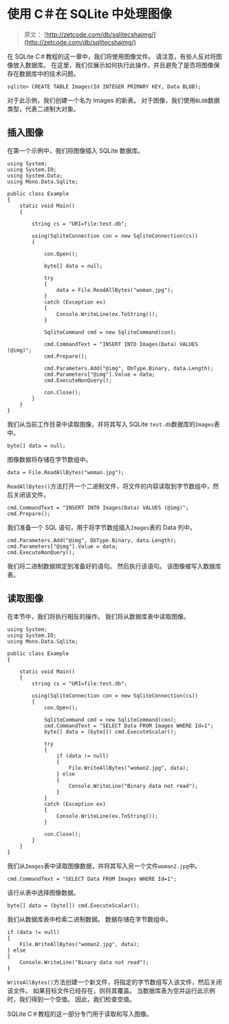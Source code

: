 # 使用 C＃在 SQLite 中处理图像

> 原文： [http://zetcode.com/db/sqlitecshaimg/](http://zetcode.com/db/sqlitecshaimg/)

在 SQLite C＃教程的这一章中，我们将使用图像文件。 请注意，有些人反对将图像放入数据库。 在这里，我们仅展示如何执行此操作，并且避免了是否将图像保存在数据库中的技术问题。

```
sqlite> CREATE TABLE Images(Id INTEGER PRIMARY KEY, Data BLOB);

```

对于此示例，我们创建一个名为 Images 的新表。 对于图像，我们使用`BLOB`数据类型，代表二进制大对象。

## 插入图像

在第一个示例中，我们将图像插入 SQLite 数据库。

```
using System;
using System.IO;
using System.Data;
using Mono.Data.Sqlite;

public class Example
{
    static void Main() 
    {

        string cs = "URI=file:test.db";        

        using(SqliteConnection con = new SqliteConnection(cs))
        {

            con.Open();

            byte[] data = null;

            try
            {
                data = File.ReadAllBytes("woman.jpg");
            }
            catch (Exception ex)
            {
                Console.WriteLine(ex.ToString());
            }

            SqliteCommand cmd = new SqliteCommand(con);

            cmd.CommandText = "INSERT INTO Images(Data) VALUES (@img)";
            cmd.Prepare();

            cmd.Parameters.Add("@img", DbType.Binary, data.Length);
            cmd.Parameters["@img"].Value = data;
            cmd.ExecuteNonQuery();

            con.Close();
        }
    }
}

```

我们从当前工作目录中读取图像，并将其写入 SQLite `test.db`数据库的`Images`表中。

```
byte[] data = null;

```

图像数据将存储在字节数组中。

```
data = File.ReadAllBytes("woman.jpg");

```

`ReadAllBytes()`方法打开一个二进制文件，将文件的内容读取到字节数组中，然后关闭该文件。

```
cmd.CommandText = "INSERT INTO Images(Data) VALUES (@img)";
cmd.Prepare();

```

我们准备一个 SQL 语句，用于将字节数组插入`Images`表的 Data 列中。

```
cmd.Parameters.Add("@img", DbType.Binary, data.Length);
cmd.Parameters["@img"].Value = data;
cmd.ExecuteNonQuery();

```

我们将二进制数据绑定到准备好的语句。 然后执行该语句。 该图像被写入数据库表。

## 读取图像

在本节中，我们将执行相反的操作。 我们将从数据库表中读取图像。

```
using System;
using System.IO;
using Mono.Data.Sqlite;

public class Example
{

    static void Main() 
    {
        string cs = "URI=file:test.db";        

        using(SqliteConnection con = new SqliteConnection(cs))
        {            
            con.Open();

            SqliteCommand cmd = new SqliteCommand(con);   
            cmd.CommandText = "SELECT Data FROM Images WHERE Id=1";
            byte[] data = (byte[]) cmd.ExecuteScalar();

            try
            {               
                if (data != null)
                { 
                    File.WriteAllBytes("woman2.jpg", data);
                } else 
                {
                    Console.WriteLine("Binary data not read");
                }
            }
            catch (Exception ex)
            {
                Console.WriteLine(ex.ToString());
            }            

            con.Close();
        }
    }
}

```

我们从`Images`表中读取图像数据，并将其写入另一个文件`woman2.jpg`中。

```
cmd.CommandText = "SELECT Data FROM Images WHERE Id=1";

```

该行从表中选择图像数据。

```
byte[] data = (byte[]) cmd.ExecuteScalar();

```

我们从数据库表中检索二进制数据。 数据存储在字节数组中。

```
if (data != null)
{ 
    File.WriteAllBytes("woman2.jpg", data);
} else 
{
    Console.WriteLine("Binary data not read");
}

```

`WriteAllBytes()`方法创建一个新文件，将指定的字节数组写入该文件，然后关闭该文件。 如果目标文件已经存在，则将其覆盖。 当数据库表为空并运行此示例时，我们得到一个空值。 因此，我们检查空值。

SQLite C＃教程的这一部分专门用于读取和写入图像。